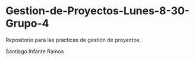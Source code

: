 # Gestion-de-Proyectos-Lunes-8-30-Grupo-4
Repositorio para las prácticas de gestión de proyectos.


Santiago Infante Ramos


